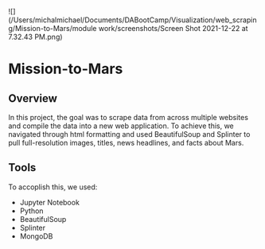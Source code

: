 ![](/Users/michalmichael/Documents/DABootCamp/Visualization/web_scraping/Mission-to-Mars/module work/screenshots/Screen Shot 2021-12-22 at 7.32.43 PM.png)
# Mission-to-Mars

## Overview
In this project, the goal was to scrape data from across multiple websites and compile the data into a new web application. To achieve this, we navigated through html formatting and used BeautifulSoup and Splinter to pull full-resolution images, titles, news headlines, and facts about Mars.

## Tools
To accoplish this, we used:
- Jupyter Notebook
- Python
- BeautifulSoup
- Splinter
- MongoDB